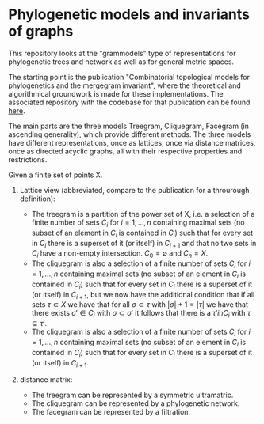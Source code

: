 # Phylogenetic models and invariants of graphs
 This repository looks at the "grammodels" type of representations for phylogenetic trees and network as well as for general metric spaces.

 The starting point is the publication "Combinatorial topological models for phylogenetics and the mergegram invariant", where the theoretical and algorithmical groundwork is made for these implementations. The associated repository with the codebase for that publication can be found [here](https://github.com/janfsenge/Combinatorial-Models-for-Phylogenetics).

The main parts are the three models Treegram, Cliquegram, Facegram (in ascending generality), which provide different methods. The three models have different representations, once as lattices, once via distance matrices, once as directed acyclic graphs, all with their respective properties and restrictions. 

Given a finite set of points X.
1) Lattice view (abbreviated, compare to the publication for a throurough definition):
    * The treegram is a partition of the power set of X, i.e. a selection of a finite number of sets $C_i$ for $i=1,..., n$ containing maximal sets (no subset of an element in $C_i$ is contained in $C_i$) such that for every set in $C_i$ there is a superset of it (or itself) in $C_{i+1}$ and that no two sets in $C_i$ have a non-empty intersection. $C_0 = \emptyset$ and $C_n =X$.
    * The cliquegram is also a selection of a finite number of sets $C_i$ for $i=1,..., n$ containing maximal sets (no subset of an element in $C_i$ is contained in $C_i$) such that for every set in $C_i$ there is a superset of it (or itself) in $C_{i+1}$, but we now have the additional condition that if all sets $\tau \subset X$ we have that for all  $\sigma \subset \tau$ with $|\sigma|+1=|\tau|$ we have that there exists $\sigma' \in C_i$ with $\sigma \subset \sigma '$ it follows that there is a $\tau' in C_i$ with $\tau \subseteq \tau '$.
    * The cliquegram is also a selection of a finite number of sets $C_i$ for $i=1,..., n$ containing maximal sets (no subset of an element in $C_i$ is contained in $C_i$) such that for every set in $C_i$ there is a superset of it (or itself) in $C_{i+1}$. 

2) distance matrix:
    * The treegram can be represented by a symmetric ultramatric.
    * The cliquegram can be represented by a phylogenetic network.
    * The facegram can be represented by a filtration.
